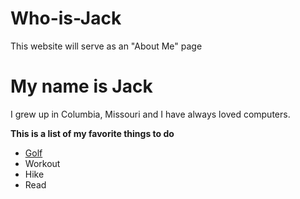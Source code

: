 # Who-is-Jack
This website will serve as an "About Me" page
# My name is Jack
I grew up in Columbia, Missouri and I have always loved computers.  

**This is a list of my favorite things to do**

* [Golf](hello-world.README.md)
* Workout
* Hike
* Read
  
